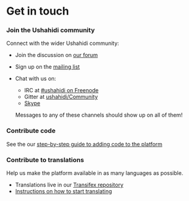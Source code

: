# Get in touch



### Join the Ushahidi community

Connect with the wider Ushahidi community:

* Join the discussion on [our forum](http://forums.ushahidi.com/)
* Sign up on the [mailing list](http://list.ushahidi.com/)
* Chat with us on:

  * IRC at [\#ushahidi on Freenode](http://irc//irc.freenode.net/#ushahidi)
  * Gitter at [ushahidi/Community](https://gitter.im/ushahidi/community)
  * [Skype](https://join.skype.com/S9t68IVKzwo8)

  Messages to any of these channels should show up on all of them!

### Contribute code

See the our [step-by-step guide to adding code to the platform](https://www.ushahidi.com/support/add-code-to-ushahidi)

### Contribute to translations

Help us make the platform available in as many languages as possible.

* Translations live in our [Transifex repository](https://transifex.com/ushahidi/ushahidi-v3/)
* [Instructions on how to start translating](https://wiki.ushahidi.com/display/WIKI/Localization+and+Translation+-+How+to)

